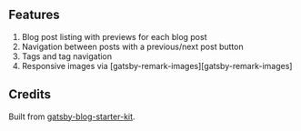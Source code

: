 ## Features

1. Blog post listing with previews for each blog post
1. Navigation between posts with a previous/next post button
1. Tags and tag navigation
1. Responsive images via [gatsby-remark-images][gatsby-remark-images]


## Credits

Built from [gatsby-blog-starter-kit](https://github.com/dschau/gatsby-blog-starter-kit).
